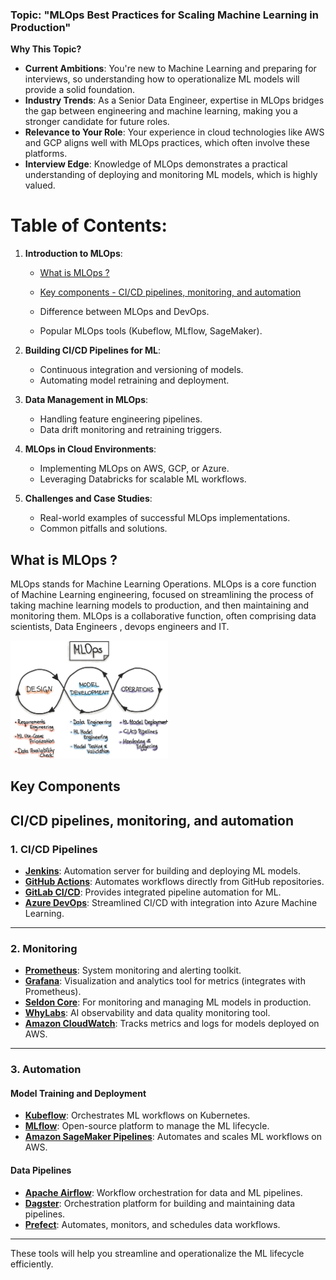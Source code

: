### **Topic**: "MLOps Best Practices for Scaling Machine Learning in Production"

**Why This Topic?**
- **Current Ambitions**: You're new to Machine Learning and preparing for interviews, so understanding how to operationalize ML models will provide a solid foundation.
- **Industry Trends**: As a Senior Data Engineer, expertise in MLOps bridges the gap between engineering and machine learning, making you a stronger candidate for future roles.
- **Relevance to Your Role**: Your experience in cloud technologies like AWS and GCP aligns well with MLOps practices, which often involve these platforms.
- **Interview Edge**: Knowledge of MLOps demonstrates a practical understanding of deploying and monitoring ML models, which is highly valued.

# Table of Contents:
1. **Introduction to MLOps**:
   - [What is MLOps ?](#what-is-mlops-)
   - [Key components - CI/CD pipelines, monitoring, and automation](#key-components)

   - Difference between MLOps and DevOps.
   - Popular MLOps tools (Kubeflow, MLflow, SageMaker).

3. **Building CI/CD Pipelines for ML**:
   - Continuous integration and versioning of models.
   - Automating model retraining and deployment.

4. **Data Management in MLOps**:
   - Handling feature engineering pipelines.
   - Data drift monitoring and retraining triggers.

5. **MLOps in Cloud Environments**:
   - Implementing MLOps on AWS, GCP, or Azure.
   - Leveraging Databricks for scalable ML workflows.

6. **Challenges and Case Studies**:
   - Real-world examples of successful MLOps implementations.
   - Common pitfalls and solutions.

## What is MLOps ?
MLOps stands for Machine Learning Operations. MLOps is a core function of Machine Learning engineering, focused on streamlining the process of taking machine learning models to production, and then maintaining and monitoring them. MLOps is a collaborative function, often comprising data scientists, Data Engineers 
, devops engineers and IT.

<img src="/images/mlops-loop-en.jpg" alt="MLOps" style="width:50%"/>



## Key Components
## CI/CD pipelines, monitoring, and automation
### **1. CI/CD Pipelines**
- **[Jenkins](https://www.jenkins.io/)**: Automation server for building and deploying ML models.
- **[GitHub Actions](https://github.com/features/actions)**: Automates workflows directly from GitHub repositories.
- **[GitLab CI/CD](https://docs.gitlab.com/ee/ci/)**: Provides integrated pipeline automation for ML.
- **[Azure DevOps](https://azure.microsoft.com/en-us/products/devops/)**: Streamlined CI/CD with integration into Azure Machine Learning.

---

### **2. Monitoring**
- **[Prometheus](https://prometheus.io/)**: System monitoring and alerting toolkit.
- **[Grafana](https://grafana.com/)**: Visualization and analytics tool for metrics (integrates with Prometheus).
- **[Seldon Core](https://docs.seldon.io/projects/seldon-core/en/latest/)**: For monitoring and managing ML models in production.
- **[WhyLabs](https://whylabs.ai/)**: AI observability and data quality monitoring tool.
- **[Amazon CloudWatch](https://aws.amazon.com/cloudwatch/)**: Tracks metrics and logs for models deployed on AWS.

---

### **3. Automation**
#### **Model Training and Deployment**
- **[Kubeflow](https://www.kubeflow.org/)**: Orchestrates ML workflows on Kubernetes.
- **[MLflow](https://mlflow.org/)**: Open-source platform to manage the ML lifecycle.
- **[Amazon SageMaker Pipelines](https://aws.amazon.com/sagemaker/pipelines/)**: Automates and scales ML workflows on AWS.

#### **Data Pipelines**
- **[Apache Airflow](https://airflow.apache.org/)**: Workflow orchestration for data and ML pipelines.
- **[Dagster](https://dagster.io/)**: Orchestration platform for building and maintaining data pipelines.
- **[Prefect](https://www.prefect.io/)**: Automates, monitors, and schedules data workflows.

---

These tools will help you streamline and operationalize the ML lifecycle efficiently.
